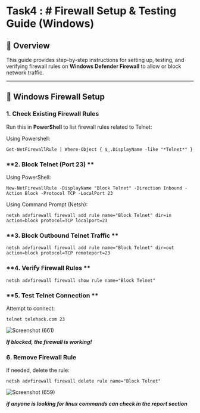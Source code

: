 # Task4 : # Firewall Setup & Testing Guide (Windows)

## 📌 Overview
This guide provides step-by-step instructions for setting up, testing, and verifying firewall rules on **Windows Defender Firewall** to allow or block network traffic.

---

## 🔹 Windows Firewall Setup

### **1. Check Existing Firewall Rules**
Run this in **PowerShell** to list firewall rules related to Telnet:

Using Powershell:
```
Get-NetFirewallRule | Where-Object { $_.DisplayName -like "*Telnet*" }
```

### **2. Block Telnet (Port 23) **

Using PowerShell:
```  
New-NetFirewallRule -DisplayName "Block Telnet" -Direction Inbound -Action Block -Protocol TCP -LocalPort 23
```

Using Command Prompt (Netsh):
```
netsh advfirewall firewall add rule name="Block Telnet" dir=in action=block protocol=TCP localport=23
```

### **3. Block Outbound Telnet Traffic **
```
netsh advfirewall firewall add rule name="Block Telnet" dir=out action=block protocol=TCP remoteport=23
```

### **4. Verify Firewall Rules **
```
netsh advfirewall firewall show rule name="Block Telnet"
```


### **5. Test Telnet Connection **

Attempt to connect:
```
telnet telehack.com 23
```


![Screenshot (661)](https://github.com/user-attachments/assets/87d02aa8-682f-4d72-ab45-106546d2f2d7)



***If blocked, the firewall is working!***

### **6. Remove Firewall Rule**

If needed, delete the rule:
```
netsh advfirewall firewall delete rule name="Block Telnet"
```

![Screenshot (659)](https://github.com/user-attachments/assets/0cc3ef4b-b0e7-4f7e-ac92-a55310c6724f)


***if anyone is looking for linux commands can check in the report section***
